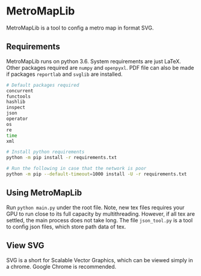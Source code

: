 # MetroMapLib

MetroMapLib is a tool to config a metro map in format SVG.


## Requirements

MetroMapLib runs on python 3.6. System requirements are just LaTeX. Other packages required are `numpy` and `openpyxl`. PDF file can also be made if packages `reportlab` and `svglib` are installed.

```sh
# Default packages required
concurrent
functools
hashlib
inspect
json
operator
os
re
time
xml

# Install python requirements
python -m pip install -r requirements.txt

# Run the following in case that the network is poor
python -m pip --default-timeout=1000 install -U -r requirements.txt
```


## Using MetroMapLib

Run `python main.py` under the root file.
Note, new tex files requires your GPU to run close to its full capacity by multithreading. However, if all tex are settled, the main process does not take long.
The file `json_tool.py` is a tool to config json files, which store path data of tex.


## View SVG

SVG is a short for Scalable Vector Graphics, which can be viewed simply in a chrome. Google Chrome is recommended.

